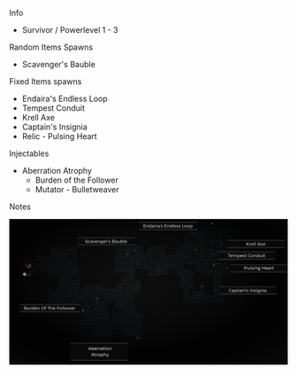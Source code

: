 Info

- Survivor / Powerlevel 1 - 3

Random Items Spawns

- Scavenger's Bauble

Fixed Items spawns

- Endaira's Endless Loop
- Tempest Conduit
- Krell Axe
- Captain's Insignia
- Relic - Pulsing Heart

Injectables

- Aberration Atrophy
  - Burden of the Follower
  - Mutator - Bulletweaver

Notes

>

![](info/mini-map.png)
